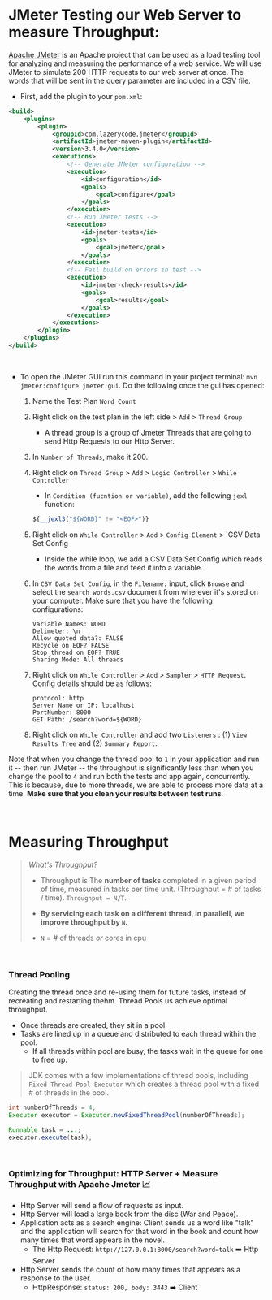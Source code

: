 # JMeter Testing our Web Server to measure Throughput:
[Apache JMeter](https://github.com/jmeter-maven-plugin/jmeter-maven-plugin) is an Apache project that can be used as a load testing tool for analyzing and measuring the performance of a web service.  We will use JMeter to simulate 200 HTTP requests to our web server at once.  The words that will be sent in the query parameter are included in a CSV file.

- First, add the plugin to your `pom.xml`:
```xml
<build>
    <plugins>
        <plugin>
            <groupId>com.lazerycode.jmeter</groupId>
            <artifactId>jmeter-maven-plugin</artifactId>
            <version>3.4.0</version>
            <executions>
                <!-- Generate JMeter configuration -->
                <execution>
                    <id>configuration</id>
                    <goals>
                        <goal>configure</goal>
                    </goals>
                </execution>
                <!-- Run JMeter tests -->
                <execution>
                    <id>jmeter-tests</id>
                    <goals>
                        <goal>jmeter</goal>
                    </goals>
                </execution>
                <!-- Fail build on errors in test -->
                <execution>
                    <id>jmeter-check-results</id>
                    <goals>
                        <goal>results</goal>
                    </goals>
                </execution>
            </executions>
        </plugin>
    </plugins>
</build>
```
<br>

- To open the JMeter GUI run this command in your project terminal: `mvn jmeter:configure jmeter:gui`.  Do the following once the gui has opened:

    1. Name the Test Plan `Word Count`
    2. Right click on the test plan in the left side > `Add` > `Thread Group`
        - A thread group is a group of Jmeter Threads that are going to send Http Requests to our Http Server.
    3. In `Number of Threads`, make it 200.
    4. Right click on `Thread Group` > `Add` > `Logic Controller` > `While Controller`
        - In `Condition (fucntion or variable)`, add the following `jexl` function: 
        ```javascript
        ${__jexl3("${WORD}" != "<EOF>")}
        ```
    5. Right click on `While Controller` > `Add` > `Config Element` > `CSV Data Set Config
        - Inside the while loop, we add a CSV Data Set Config which reads the words from a file and feed it into a variable.
    6. In  `CSV Data Set Config`, in the `Filename:` input, click `Browse` and select the `search_words.csv` document from wherever it's stored on your computer.  Make sure that you have the following configurations:

        ```
        Variable Names: WORD
        Delimeter: \n
        Allow quoted data?: FALSE
        Recycle on EOF? FALSE
        Stop thread on EOF? TRUE
        Sharing Mode: All threads
        ```
    
    7. Right click on `While Controller` > `Add` > `Sampler` > `HTTP Request`.  Config details should be as follows:

        ```
        protocol: http
        Server Name or IP: localhost
        PortNumber: 8000
        GET Path: /search?word=${WORD}
        ```
    
    8. Right click on `While Controller` and add two `Listeners` : (1) `View Results Tree` and (2) `Summary Report`.

Note that when you change the thread pool to `1` in your application and run it -- then run JMeter -- the throughput is significantly less than when you change the pool to `4` and run both the tests and app again, concurrently.  This is because, due to more threads, we are able to process more data at a time. **Make sure that you clean your results between test runs**.

<br>

# Measuring Throughput
> *What's Throughput?*
>  - Throughput is The **number of tasks** completed in a given period of time, measured in tasks per time unit.  (Throughput = # of tasks / time). `Throughput = N/T`.
>
> - **By servicing each task on a different thread, in parallell, we improve throughput by `N`.**
> - `N` = # of threads *or* cores in cpu

<br>

### Thread Pooling
Creating the thread once and re-using them for future tasks, instead of recreating and restarting thehm. Thread Pools us achieve optimal throughput. 

- Once threads are created, they sit in a pool.
- Tasks are lined up in a queue and distributed to each thread within the pool.
    - If all threads within pool are busy, the tasks wait in the queue for one to free up.

> JDK comes with a few implementations of thread pools, including `Fixed Thread Pool Executor` which creates a thread pool with a fixed # of threads in the pool.

```java
int numberOfThreads = 4;
Executor executor = Executor.newFixedThreadPool(numberOfThreads);

Runnable task = ...;
executor.execute(task);
```
<br>

### Optimizing for Throughput: HTTP Server + Measure Throughput with Apache Jmeter :chart_with_upwards_trend:

- Http Server will send a flow of requests as input.
- Http Server will load a large book from the disc (War and Peace).
- Application acts as a search engine: Client sends us a word like "talk" and the application will search for that word in the book and count how many times that word appears in the novel.
    - The Http Request: `http://127.0.0.1:8000/search?word=talk` :arrow_right: Http Server
- Http Server sends the count of how many times that appears as a response to the user.
    - HttpResponse: `status: 200, body: 3443` :arrow_right:  Client